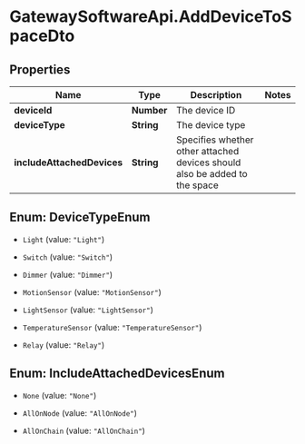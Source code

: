 # GatewaySoftwareApi.AddDeviceToSpaceDto

## Properties
Name | Type | Description | Notes
------------ | ------------- | ------------- | -------------
**deviceId** | **Number** | The device ID | 
**deviceType** | **String** | The device type | 
**includeAttachedDevices** | **String** | Specifies whether other attached devices should also be added to the space | 


<a name="DeviceTypeEnum"></a>
## Enum: DeviceTypeEnum


* `Light` (value: `"Light"`)

* `Switch` (value: `"Switch"`)

* `Dimmer` (value: `"Dimmer"`)

* `MotionSensor` (value: `"MotionSensor"`)

* `LightSensor` (value: `"LightSensor"`)

* `TemperatureSensor` (value: `"TemperatureSensor"`)

* `Relay` (value: `"Relay"`)




<a name="IncludeAttachedDevicesEnum"></a>
## Enum: IncludeAttachedDevicesEnum


* `None` (value: `"None"`)

* `AllOnNode` (value: `"AllOnNode"`)

* `AllOnChain` (value: `"AllOnChain"`)




